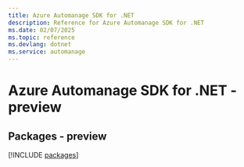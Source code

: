 ```yaml
---
title: Azure Automanage SDK for .NET
description: Reference for Azure Automanage SDK for .NET
ms.date: 02/07/2025
ms.topic: reference
ms.devlang: dotnet
ms.service: automanage
---
```

# Azure Automanage SDK for .NET - preview
## Packages - preview
[!INCLUDE [packages](automanage-index.md)]